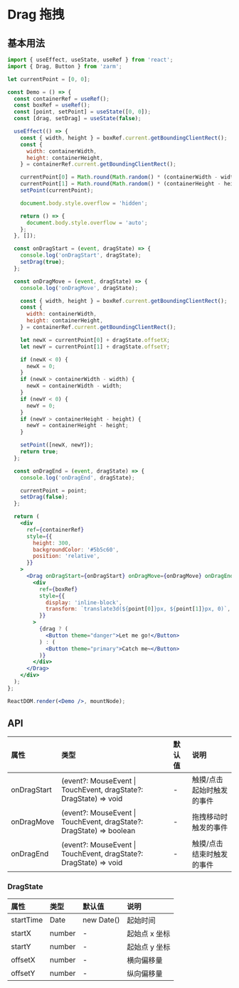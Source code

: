 # Drag 拖拽

## 基本用法

```jsx
import { useEffect, useState, useRef } from 'react';
import { Drag, Button } from 'zarm';

let currentPoint = [0, 0];

const Demo = () => {
  const containerRef = useRef();
  const boxRef = useRef();
  const [point, setPoint] = useState([0, 0]);
  const [drag, setDrag] = useState(false);

  useEffect(() => {
    const { width, height } = boxRef.current.getBoundingClientRect();
    const {
      width: containerWidth,
      height: containerHeight,
    } = containerRef.current.getBoundingClientRect();

    currentPoint[0] = Math.round(Math.random() * (containerWidth - width));
    currentPoint[1] = Math.round(Math.random() * (containerHeight - height));
    setPoint(currentPoint);

    document.body.style.overflow = 'hidden';

    return () => {
      document.body.style.overflow = 'auto';
    };
  }, []);

  const onDragStart = (event, dragState) => {
    console.log('onDragStart', dragState);
    setDrag(true);
  };

  const onDragMove = (event, dragState) => {
    console.log('onDragMove', dragState);

    const { width, height } = boxRef.current.getBoundingClientRect();
    const {
      width: containerWidth,
      height: containerHeight,
    } = containerRef.current.getBoundingClientRect();

    let newX = currentPoint[0] + dragState.offsetX;
    let newY = currentPoint[1] + dragState.offsetY;

    if (newX < 0) {
      newX = 0;
    }
    if (newX > containerWidth - width) {
      newX = containerWidth - width;
    }
    if (newY < 0) {
      newY = 0;
    }
    if (newY > containerHeight - height) {
      newY = containerHeight - height;
    }

    setPoint([newX, newY]);
    return true;
  };

  const onDragEnd = (event, dragState) => {
    console.log('onDragEnd', dragState);

    currentPoint = point;
    setDrag(false);
  };

  return (
    <div
      ref={containerRef}
      style={{
        height: 300,
        backgroundColor: '#5b5c60',
        position: 'relative',
      }}
    >
      <Drag onDragStart={onDragStart} onDragMove={onDragMove} onDragEnd={onDragEnd}>
        <div
          ref={boxRef}
          style={{
            display: 'inline-block',
            transform: `translate3d(${point[0]}px, ${point[1]}px, 0)`,
          }}
        >
          {drag ? (
            <Button theme="danger">Let me go!</Button>
          ) : (
            <Button theme="primary">Catch me~</Button>
          )}
        </div>
      </Drag>
    </div>
  );
};

ReactDOM.render(<Demo />, mountNode);
```

## API

| 属性        | 类型                                                                 | 默认值 | 说明                       |
| :---------- | :------------------------------------------------------------------- | :----- | :------------------------- |
| onDragStart | (event?: MouseEvent \| TouchEvent, dragState?: DragState) => void    | -      | 触摸/点击 起始时触发的事件 |
| onDragMove  | (event?: MouseEvent \| TouchEvent, dragState?: DragState) => boolean | -      | 拖拽移动时触发的事件       |
| onDragEnd   | (event?: MouseEvent \| TouchEvent, dragState?: DragState) => void    | -      | 触摸/点击 结束时触发的事件 |

### DragState

| 属性      | 类型   | 默认值     | 说明          |
| :-------- | :----- | :--------- | :------------ |
| startTime | Date   | new Date() | 起始时间      |
| startX    | number | -          | 起始点 x 坐标 |
| startY    | number | -          | 起始点 y 坐标 |
| offsetX   | number | -          | 横向偏移量    |
| offsetY   | number | -          | 纵向偏移量    |
